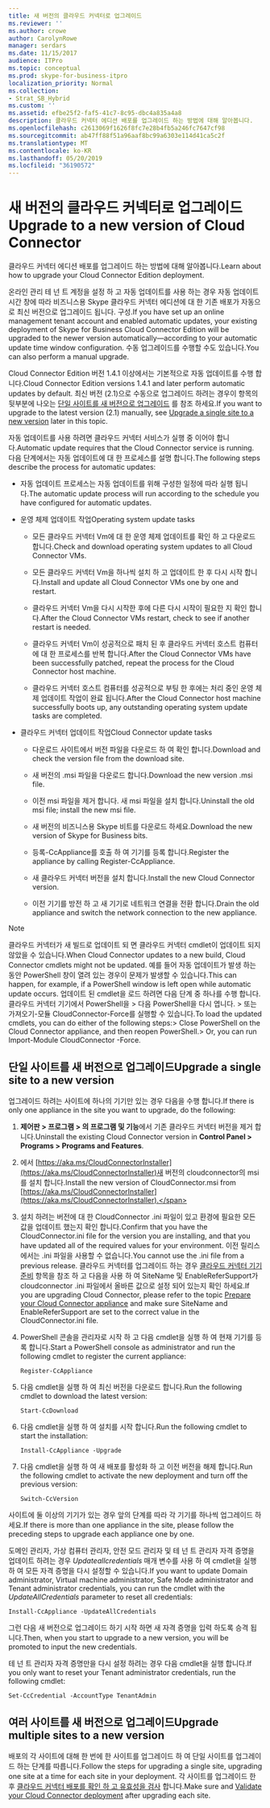```yaml
---
title: 새 버전의 클라우드 커넥터로 업그레이드
ms.reviewer: ''
ms.author: crowe
author: CarolynRowe
manager: serdars
ms.date: 11/15/2017
audience: ITPro
ms.topic: conceptual
ms.prod: skype-for-business-itpro
localization_priority: Normal
ms.collection:
- Strat_SB_Hybrid
ms.custom: ''
ms.assetid: efbe25f2-faf5-41c7-8c95-dbc4a835a4a8
description: 클라우드 커넥터 에디션 배포를 업그레이드 하는 방법에 대해 알아봅니다.
ms.openlocfilehash: c2613069f1626f8fc7e28b4fb5a246fc7647cf98
ms.sourcegitcommit: ab47ff88f51a96aaf8bc99a6303e114d41ca5c2f
ms.translationtype: MT
ms.contentlocale: ko-KR
ms.lasthandoff: 05/20/2019
ms.locfileid: "36190572"
---
```

# <a name="upgrade-to-a-new-version-of-cloud-connector"></a><span data-ttu-id="2caae-103">새 버전의 클라우드 커넥터로 업그레이드</span><span class="sxs-lookup"><span data-stu-id="2caae-103">Upgrade to a new version of Cloud Connector</span></span>
 
<span data-ttu-id="2caae-104">클라우드 커넥터 에디션 배포를 업그레이드 하는 방법에 대해 알아봅니다.</span><span class="sxs-lookup"><span data-stu-id="2caae-104">Learn about how to upgrade your Cloud Connector Edition deployment.</span></span>
  
<span data-ttu-id="2caae-105">온라인 관리 테 넌 트 계정을 설정 하 고 자동 업데이트를 사용 하는 경우 자동 업데이트 시간 창에 따라 비즈니스용 Skype 클라우드 커넥터 에디션에 대 한 기존 배포가 자동으로 최신 버전으로 업그레이드 됩니다. 구성.</span><span class="sxs-lookup"><span data-stu-id="2caae-105">If you have set up an online management tenant account and enabled automatic updates, your existing deployment of Skype for Business Cloud Connector Edition will be upgraded to the newer version automatically—according to your automatic update time window configuration.</span></span> <span data-ttu-id="2caae-106">수동 업그레이드를 수행할 수도 있습니다.</span><span class="sxs-lookup"><span data-stu-id="2caae-106">You can also perform a manual upgrade.</span></span> 
  
<span data-ttu-id="2caae-107">Cloud Connector Edition 버전 1.4.1 이상에서는 기본적으로 자동 업데이트를 수행 합니다.</span><span class="sxs-lookup"><span data-stu-id="2caae-107">Cloud Connector Edition versions 1.4.1 and later perform automatic updates by default.</span></span> <span data-ttu-id="2caae-108">최신 버전 (2.1)으로 수동으로 업그레이드 하려는 경우이 항목의 뒷부분에 나오는 [단일 사이트를 새 버전으로 업그레이드](upgrade-to-a-new-version-of-cloud-connector.md#BKMK_Upgrade) 를 참조 하세요.</span><span class="sxs-lookup"><span data-stu-id="2caae-108">If you want to upgrade to the latest version (2.1) manually, see [Upgrade a single site to a new version](upgrade-to-a-new-version-of-cloud-connector.md#BKMK_Upgrade) later in this topic.</span></span>
  
<span data-ttu-id="2caae-109">자동 업데이트를 사용 하려면 클라우드 커넥터 서비스가 실행 중 이어야 합니다.</span><span class="sxs-lookup"><span data-stu-id="2caae-109">Automatic update requires that the Cloud Connector service is running.</span></span> <span data-ttu-id="2caae-110">다음 단계에서는 자동 업데이트에 대 한 프로세스를 설명 합니다.</span><span class="sxs-lookup"><span data-stu-id="2caae-110">The following steps describe the process for automatic updates:</span></span>
  
- <span data-ttu-id="2caae-111">자동 업데이트 프로세스는 자동 업데이트를 위해 구성한 일정에 따라 실행 됩니다.</span><span class="sxs-lookup"><span data-stu-id="2caae-111">The automatic update process will run according to the schedule you have configured for automatic updates.</span></span>
    
- <span data-ttu-id="2caae-112">운영 체제 업데이트 작업</span><span class="sxs-lookup"><span data-stu-id="2caae-112">Operating system update tasks</span></span>
    
  - <span data-ttu-id="2caae-113">모든 클라우드 커넥터 Vm에 대 한 운영 체제 업데이트를 확인 하 고 다운로드 합니다.</span><span class="sxs-lookup"><span data-stu-id="2caae-113">Check and download operating system updates to all Cloud Connector VMs.</span></span> 
    
  - <span data-ttu-id="2caae-114">모든 클라우드 커넥터 Vm을 하나씩 설치 하 고 업데이트 한 후 다시 시작 합니다.</span><span class="sxs-lookup"><span data-stu-id="2caae-114">Install and update all Cloud Connector VMs one by one and restart.</span></span>
    
  - <span data-ttu-id="2caae-115">클라우드 커넥터 Vm을 다시 시작한 후에 다른 다시 시작이 필요한 지 확인 합니다.</span><span class="sxs-lookup"><span data-stu-id="2caae-115">After the Cloud Connector VMs restart, check to see if another restart is needed.</span></span>
    
  - <span data-ttu-id="2caae-116">클라우드 커넥터 Vm이 성공적으로 패치 된 후 클라우드 커넥터 호스트 컴퓨터에 대 한 프로세스를 반복 합니다.</span><span class="sxs-lookup"><span data-stu-id="2caae-116">After the Cloud Connector VMs have been successfully patched, repeat the process for the Cloud Connector host machine.</span></span>
    
  - <span data-ttu-id="2caae-117">클라우드 커넥터 호스트 컴퓨터를 성공적으로 부팅 한 후에는 처리 중인 운영 체제 업데이트 작업이 완료 됩니다.</span><span class="sxs-lookup"><span data-stu-id="2caae-117">After the Cloud Connector host machine successfully boots up, any outstanding operating system update tasks are completed.</span></span>
    
- <span data-ttu-id="2caae-118">클라우드 커넥터 업데이트 작업</span><span class="sxs-lookup"><span data-stu-id="2caae-118">Cloud Connector update tasks</span></span>
    
  - <span data-ttu-id="2caae-119">다운로드 사이트에서 버전 파일을 다운로드 하 여 확인 합니다.</span><span class="sxs-lookup"><span data-stu-id="2caae-119">Download and check the version file from the download site.</span></span>
    
  - <span data-ttu-id="2caae-120">새 버전의 .msi 파일을 다운로드 합니다.</span><span class="sxs-lookup"><span data-stu-id="2caae-120">Download the new version .msi file.</span></span> 
    
  - <span data-ttu-id="2caae-121">이전 msi 파일을 제거 합니다. 새 msi 파일을 설치 합니다.</span><span class="sxs-lookup"><span data-stu-id="2caae-121">Uninstall the old msi file; install the new msi file.</span></span>
    
  - <span data-ttu-id="2caae-122">새 버전의 비즈니스용 Skype 비트를 다운로드 하세요.</span><span class="sxs-lookup"><span data-stu-id="2caae-122">Download the new version of Skype for Business bits.</span></span>
    
  - <span data-ttu-id="2caae-123">등록-CcAppliance를 호출 하 여 기기를 등록 합니다.</span><span class="sxs-lookup"><span data-stu-id="2caae-123">Register the appliance by calling Register-CcAppliance.</span></span>
    
  - <span data-ttu-id="2caae-124">새 클라우드 커넥터 버전을 설치 합니다.</span><span class="sxs-lookup"><span data-stu-id="2caae-124">Install the new Cloud Connector version.</span></span>
    
  - <span data-ttu-id="2caae-125">이전 기기를 방전 하 고 새 기기로 네트워크 연결을 전환 합니다.</span><span class="sxs-lookup"><span data-stu-id="2caae-125">Drain the old appliance and switch the network connection to the new appliance.</span></span>
    
> [!NOTE]
>  <span data-ttu-id="2caae-126">클라우드 커넥터가 새 빌드로 업데이트 되 면 클라우드 커넥터 cmdlet이 업데이트 되지 않았을 수 있습니다.</span><span class="sxs-lookup"><span data-stu-id="2caae-126">When Cloud Connector updates to a new build, Cloud Connector cmdlets might not be updated.</span></span> <span data-ttu-id="2caae-127">예를 들어 자동 업데이트가 발생 하는 동안 PowerShell 창이 열려 있는 경우이 문제가 발생할 수 있습니다.</span><span class="sxs-lookup"><span data-stu-id="2caae-127">This can happen, for example, if a PowerShell window is left open while automatic update occurs.</span></span> <span data-ttu-id="2caae-128">업데이트 된 cmdlet을 로드 하려면 다음 단계 중 하나를 수행 합니다. 클라우드 커넥터 기기에서 PowerShell을 > 다음 PowerShell을 다시 엽니다. > 또는 가져오기-모듈 CloudConnector-Force를 실행할 수 있습니다.</span><span class="sxs-lookup"><span data-stu-id="2caae-128">To load the updated cmdlets, you can do either of the following steps:>  Close PowerShell on the Cloud Connector appliance, and then reopen PowerShell.>  Or, you can run Import-Module CloudConnector -Force.</span></span>
  
## <a name="upgrade-a-single-site-to-a-new-version"></a><span data-ttu-id="2caae-129">단일 사이트를 새 버전으로 업그레이드</span><span class="sxs-lookup"><span data-stu-id="2caae-129">Upgrade a single site to a new version</span></span>
<span data-ttu-id="2caae-130"><a name="BKMK_Upgrade"> </a></span><span class="sxs-lookup"><span data-stu-id="2caae-130"></span></span>

<span data-ttu-id="2caae-131">업그레이드 하려는 사이트에 하나의 기기만 있는 경우 다음을 수행 합니다.</span><span class="sxs-lookup"><span data-stu-id="2caae-131">If there is only one appliance in the site you want to upgrade, do the following:</span></span>
  
1. <span data-ttu-id="2caae-132">**제어판 \> 프로그램 \> 의 프로그램 및 기능**에서 기존 클라우드 커넥터 버전을 제거 합니다.</span><span class="sxs-lookup"><span data-stu-id="2caae-132">Uninstall the existing Cloud Connector version in **Control Panel \> Programs \> Programs and Features**.</span></span>
    
2. <span data-ttu-id="2caae-133">에서 [https://aka.ms/CloudConnectorInstaller](https://aka.ms/CloudConnectorInstaller)새 버전의 cloudconnector의 msi를 설치 합니다.</span><span class="sxs-lookup"><span data-stu-id="2caae-133">Install the new version of CloudConnector.msi from [https://aka.ms/CloudConnectorInstaller](https://aka.ms/CloudConnectorInstaller).</span></span>
    
3. <span data-ttu-id="2caae-134">설치 하려는 버전에 대 한 CloudConnector .ini 파일이 있고 환경에 필요한 모든 값을 업데이트 했는지 확인 합니다.</span><span class="sxs-lookup"><span data-stu-id="2caae-134">Confirm that you have the CloudConnector.ini file for the version you are installing, and that you have updated all of the required values for your environment.</span></span> <span data-ttu-id="2caae-135">이전 릴리스에서는 .ini 파일을 사용할 수 없습니다.</span><span class="sxs-lookup"><span data-stu-id="2caae-135">You cannot use the .ini file from a previous release.</span></span> <span data-ttu-id="2caae-136">클라우드 커넥터를 업그레이드 하는 경우 [클라우드 커넥터 기기 준비](prepare-your-cloud-connector-appliance.md) 항목을 참조 하 고 다음을 사용 하 여 SiteName 및 EnableReferSupport가 cloudconnector .ini 파일에서 올바른 값으로 설정 되어 있는지 확인 하세요.</span><span class="sxs-lookup"><span data-stu-id="2caae-136">If you are upgrading Cloud Connector, please refer to the topic [Prepare your Cloud Connector appliance](prepare-your-cloud-connector-appliance.md) and make sure SiteName and EnableReferSupport are set to the correct value in the CloudConnector.ini file.</span></span>
    
4. <span data-ttu-id="2caae-137">PowerShell 콘솔을 관리자로 시작 하 고 다음 cmdlet을 실행 하 여 현재 기기를 등록 합니다.</span><span class="sxs-lookup"><span data-stu-id="2caae-137">Start a PowerShell console as administrator and run the following cmdlet to register the current appliance:</span></span>
    
   ```
   Register-CcAppliance
   ```

5. <span data-ttu-id="2caae-138">다음 cmdlet을 실행 하 여 최신 버전을 다운로드 합니다.</span><span class="sxs-lookup"><span data-stu-id="2caae-138">Run the following cmdlet to download the latest version:</span></span>
    
   ```
   Start-CcDownload
   ```

6. <span data-ttu-id="2caae-139">다음 cmdlet을 실행 하 여 설치를 시작 합니다.</span><span class="sxs-lookup"><span data-stu-id="2caae-139">Run the following cmdlet to start the installation:</span></span> 
    
   ```
   Install-CcAppliance -Upgrade
   ```

7. <span data-ttu-id="2caae-140">다음 cmdlet을 실행 하 여 새 배포를 활성화 하 고 이전 버전을 해제 합니다.</span><span class="sxs-lookup"><span data-stu-id="2caae-140">Run the following cmdlet to activate the new deployment and turn off the previous version:</span></span>
    
   ```
   Switch-CcVersion
   ```

<span data-ttu-id="2caae-141">사이트에 둘 이상의 기기가 있는 경우 앞의 단계를 따라 각 기기를 하나씩 업그레이드 하세요.</span><span class="sxs-lookup"><span data-stu-id="2caae-141">If there is more than one appliance in the site, please follow the preceding steps to upgrade each appliance one by one.</span></span>
  
<span data-ttu-id="2caae-142">도메인 관리자, 가상 컴퓨터 관리자, 안전 모드 관리자 및 테 넌 트 관리자 자격 증명을 업데이트 하려는 경우 _Updateallcredentials_ 매개 변수를 사용 하 여 cmdlet을 실행 하 여 모든 자격 증명을 다시 설정할 수 있습니다.</span><span class="sxs-lookup"><span data-stu-id="2caae-142">If you want to update Domain administrator, Virtual machine administrator, Safe Mode administrator and Tenant administrator credentials, you can run the cmdlet with the  _UpdateAllCredentials_ parameter to reset all credentials:</span></span>
  
```
Install-CcAppliance -UpdateAllCredentials
```

<span data-ttu-id="2caae-143">그런 다음 새 버전으로 업그레이드 하기 시작 하면 새 자격 증명을 입력 하도록 승격 됩니다.</span><span class="sxs-lookup"><span data-stu-id="2caae-143">Then, when you start to upgrade to a new version, you will be promoted to input the new credentials.</span></span> 
  
<span data-ttu-id="2caae-144">테 넌 트 관리자 자격 증명만을 다시 설정 하려는 경우 다음 cmdlet을 실행 합니다.</span><span class="sxs-lookup"><span data-stu-id="2caae-144">If you only want to reset your Tenant administrator credentials, run the following cmdlet:</span></span>
  
```
Set-CcCredential -AccountType TenantAdmin
```

## <a name="upgrade-multiple-sites-to-a-new-version"></a><span data-ttu-id="2caae-145">여러 사이트를 새 버전으로 업그레이드</span><span class="sxs-lookup"><span data-stu-id="2caae-145">Upgrade multiple sites to a new version</span></span>
<span data-ttu-id="2caae-146"><a name="BKMK_Upgrade"> </a></span><span class="sxs-lookup"><span data-stu-id="2caae-146"></span></span>

<span data-ttu-id="2caae-147">배포의 각 사이트에 대해 한 번에 한 사이트를 업그레이드 하 여 단일 사이트를 업그레이드 하는 단계를 따릅니다.</span><span class="sxs-lookup"><span data-stu-id="2caae-147">Follow the steps for upgrading a single site, upgrading one site at a time for each site in your deployment.</span></span> <span data-ttu-id="2caae-148">각 사이트를 업그레이드 한 후 [클라우드 커넥터 배포를 확인 하 고 유효성을 검사](validate-your-cloud-connector-deployment.md) 합니다.</span><span class="sxs-lookup"><span data-stu-id="2caae-148">Make sure and [Validate your Cloud Connector deployment](validate-your-cloud-connector-deployment.md) after upgrading each site.</span></span>
  

